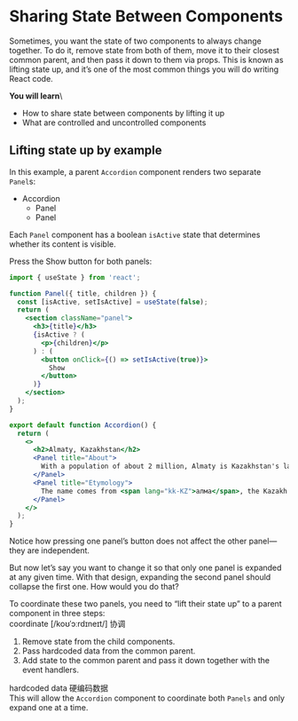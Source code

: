 # Sharing State Between Components
Sometimes, you want the state of two components to always change together. To do it, remove state from both of them, move it to their closest common parent, and then pass it down to them via props. This is known as lifting state up, and it’s one of the most common things you will do writing React code.

**You will learn**\
- How to share state between components by lifting it up
- What are controlled and uncontrolled components

## Lifting state up by example
In this example, a parent `Accordion` component renders two separate `Panel`s:

- Accordion
	- Panel
	- Panel

Each `Panel` component has a boolean `isActive` state that determines whether its content is visible.

Press the Show button for both panels:
```jsx
import { useState } from 'react';

function Panel({ title, children }) {
  const [isActive, setIsActive] = useState(false);
  return (
    <section className="panel">
      <h3>{title}</h3>
      {isActive ? (
        <p>{children}</p>
      ) : (
        <button onClick={() => setIsActive(true)}>
          Show
        </button>
      )}
    </section>
  );
}

export default function Accordion() {
  return (
    <>
      <h2>Almaty, Kazakhstan</h2>
      <Panel title="About">
        With a population of about 2 million, Almaty is Kazakhstan's largest city. From 1929 to 1997, it was its capital city.
      </Panel>
      <Panel title="Etymology">
        The name comes from <span lang="kk-KZ">алма</span>, the Kazakh word for "apple" and is often translated as "full of apples". In fact, the region surrounding Almaty is thought to be the ancestral home of the apple, and the wild <i lang="la">Malus sieversii</i> is considered a likely candidate for the ancestor of the modern domestic apple.
      </Panel>
    </>
  );
}
```
Notice how pressing one panel’s button does not affect the other panel—they are independent.

But now let’s say you want to change it so that only one panel is expanded at any given time. With that design, expanding the second panel should collapse the first one. How would you do that?

To coordinate these two panels, you need to “lift their state up” to a parent component in three steps:\
coordinate [/koʊˈɔːrdɪneɪt/] 协调

1. Remove state from the child components.
2. Pass hardcoded data from the common parent.
3. Add state to the common parent and pass it down together with the event handlers.

hardcoded data 硬编码数据\
This will allow the `Accordion` component to coordinate both `Panels` and only expand one at a time.

